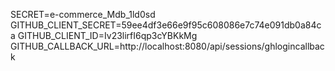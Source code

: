 SECRET=e-commerce_Mdb_1ld0sd
GITHUB_CLIENT_SECRET=59ee4df3e66e9f95c608086e7c74e091db0a84ca
GITHUB_CLIENT_ID=Iv23lirfI6qp3cYBKkMg
GITHUB_CALLBACK_URL=http://localhost:8080/api/sessions/ghlogincallback

